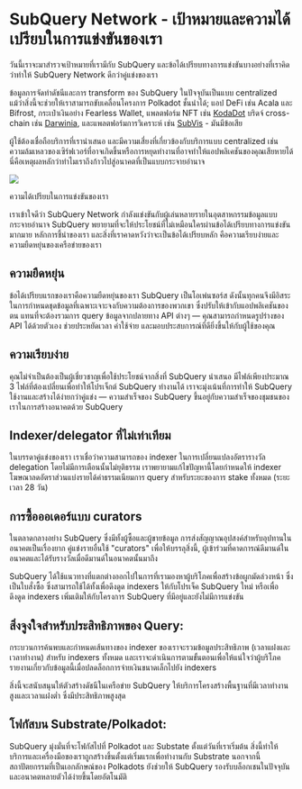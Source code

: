 # SubQuery Network - เป้าหมายและความได้เปรียบในการแข่งขันของเรา

วันนี้เราจะมาสำรวจเป้าหมายที่เรามีกับ SubQuery และข้อได้เปรียบทางการแข่งขันบางอย่างที่เราคิดว่าทำให้ SubQuery Network ดีกว่าคู่แข่งของเรา

ข้อมูลการจัดทำดัชนีและการ transform ของ SubQuery ในปัจจุบันเป็นแบบ centralized แม้ว่าสิ่งนี้จะช่วยให้เราสามารถขับเคลื่อนโครงการ Polkadot ชั้นนำได้; แอป DeFi เช่น Acala และ Bifrost, กระเป๋าเงินอย่าง Fearless Wallet, แพลตฟอร์ม NFT เช่น [KodaDot](https://kodadot.xyz/) บริดจ์ cross-chain เช่น [Darwinia](https://explorer.subquery.network/subquery/darwinia-network/darwinia), และแพลตฟอร์มการวิเคราะห์ เช่น [SubVis](https://subvis.io/) - มันมีข้อเสีย

ผู้ใช้ต้องเชื่อถือบริการที่เรานำเสนอ และมีความเสี่ยงที่เกี่ยวข้องกับบริการแบบ centralized เช่น ความล้มเหลวของเซิร์ฟเวอร์ที่อาจเกิดขึ้นหรือการหยุดทำงานที่อาจทำให้แอปพลิเคชันของคุณเสียหายได้ นี่คือเหตุผลหลักว่าทำไมเราถึงก้าวไปสู่อนาคตที่เป็นแบบกระจายอำนาจ

![](https://miro.medium.com/max/868/1*CPksnN9_jyMGQ0sSbiJvDQ.png)

ความได้เปรียบในการแข่งขันของเรา

เราเข้าใจดีว่า SubQuery Network กำลังแข่งขันกับผู้เล่นหลายรายในอุตสาหกรรมข้อมูลแบบกระจายอำนาจ SubQuery พยายามที่จะให้ประโยชน์ที่ไม่เหมือนใครผ่านข้อได้เปรียบทางการแข่งขันมากมาย หลักการชี้นำของเรา และสิ่งที่เราคาดหวังว่าจะเป็นข้อได้เปรียบหลัก คือความเรียบง่ายและความยืดหยุ่นของเครือข่ายของเรา

## ความยืดหยุ่น

ข้อได้เปรียบแรกของเราคือความยืดหยุ่นของเรา SubQuery เป็นโอเพ่นซอร์ส ดังนั้นทุกคนจึงมีอิสระในการกำหนดชุดข้อมูลที่เฉพาะเจาะจงกับความต้องการของพวกเขา ซึ่งปรับให้เข้ากับแอปพลิเคชันของตน แทนที่จะต้องรวมการ query ข้อมูลจากปลายทาง API ต่างๆ — คุณสามารถกำหนดรูปร่างของ API ได้ด้วยตัวเอง ช่วยประหยัดเวลา ค่าใช้จ่าย และมอบประสบการณ์ที่ดียิ่งขึ้นให้กับผู้ใช้ของคุณ

## ความเรียบง่าย

คุณไม่จำเป็นต้องเป็นผู้เชี่ยวชาญเพื่อใช้ประโยชน์จากสิ่งที่ SubQuery นำเสนอ มีไฟล์เพียงประมาณ 3 ไฟล์ที่ต้องเปลี่ยนเพื่อทำให้โปรเจ็กต์ SubQuery ทำงานได้ เราจะมุ่งเน้นที่การทำให้ SubQuery ใช้งานและสร้างได้ง่ายกว่าคู่แข่ง — ความสำเร็จของ SubQuery ขึ้นอยู่กับความสำเร็จของชุมชนของเราในการสร้างอนาคตด้วย SubQuery

## Indexer/delegator ที่ไม่เท่าเทียม

ในบรรดาคู่แข่งของเรา เราเชื่อว่าความสามารถของ indexer ในการเปลี่ยนแปลงอัตรารางวัล delegation โดยไม่มีการเตือนนั้นไม่ยุติธรรม เราพยายามแก้ไขปัญหานี้โดยกำหนดให้ indexer โฆษณาลดอัตราส่วนแบ่งรายได้ค่าธรรมเนียมการ query สำหรับระยะของการ stake ทั้งหมด (ระยะเวลา 28 วัน)

## การซื้อออเดอร์แบบ curators

ในตลาดกลางอย่าง SubQuery ซึ่งมีทั้งผู้ซื้อและผู้ขายข้อมูล การส่งสัญญาณอุปสงค์สำหรับอุปทานในอนาคตเป็นเรื่องยาก คู่แข่งรายอื่นใช้ "curators" เพื่อให้บรรลุสิ่งนี้, ผู้เข้าร่วมที่คาดการณ์ดีมานด์ในอนาคตและได้รับรางวัลเมื่อดีมานด์ในอนาคตนั้นมาถึง

SubQuery ได้ใช้แนวทางที่แตกต่างออกไปในการที่เรามองหาผู้บริโภคเพื่อสร้างข้อผูกมัดล่วงหน้า ซึ่งเป็นใบสั่งซื้อ ซึ่งสามารถใช้ได้ทั้งเพื่อดึงดูด indexers ให้กับโปรเจ็ค SubQuery ใหม่ หรือเพื่อดึงดูด indexers เพิ่มเติมให้กับโครงการ SubQuery ที่มีอยู่และยังไม่มีการแข่งขัน

## สิ่งจูงใจสำหรับประสิทธิภาพของ Query:

กระบวนการค้นพบและกำหนดเส้นทางของ indexer ของเราจะรวมข้อมูลประสิทธิภาพ (เวลาแฝงและเวลาทำงาน) สำหรับ indexers ทั้งหมด และเราจะดำเนินการตามขั้นตอนเพื่อให้แน่ใจว่าผู้บริโภครายงานเกี่ยวกับข้อมูลนี้เมื่อปลดล็อกการจ่ายเงินขนาดเล็กไปยัง indexers

สิ่งนี้จะสนับสนุนให้ตัวสร้างดัชนีในเครือข่าย SubQuery ให้บริการโครงสร้างพื้นฐานที่มีเวลาทำงานสูงและเวลาแฝงต่ำ ซึ่งมีประสิทธิภาพสูงสุด

## โฟกัสบน Substrate/Polkadot:

SubQuery มุ่งมั่นที่จะโฟกัสไปที่ Polkadot และ Substate ตั้งแต่วันที่เราเริ่มต้น สิ่งนี้ทำให้บริการและเครื่องมือของเราถูกสร้างขึ้นตั้งแต่เริ่มแรกเพื่อทำงานกับ Substrate นอกจากนี้ สถาปัตยกรรมที่เป็นเอกลักษณ์ของ Polkadots ยังช่วยให้ SubQuery รองรับบล็อกเชนในปัจจุบันและอนาคตหลายตัวได้ง่ายขึ้นโดยอัตโนมัติ
